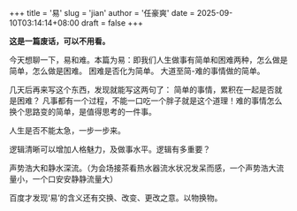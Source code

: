 +++
title = '易'
slug = 'jian'
author = '任豪爽'
date = 2025-09-10T03:14:14+08:00
draft = false
+++

**这是一篇废话，可以不用看。**

今天想聊一下，易和难。本篇为易：即我们人生做事有简单和困难两种，怎么做是简单，怎么做是困难。
困难是否化为简单。   大道至简-难的事情做的简单。

几天后再来写这个东西，发现就能写这两句了：
简单的事情，累积在一起是否就是困难？
凡事都有一个过程，不能一口吃一个胖子就是这个道理！难的事情怎么换个思路变的简单，是值得思考的一件事。

人生是否不能太急，一步一步来。

逻辑清晰可以增加人格魅力，及做事水平。逻辑有多重要？

声势浩大和静水深流。（为会场接茶看热水器流水状况发呆而感，一个声势浩大流量小，一个口安安静静流量大）

百度才发现‘易’的含义还有交换、改变、更改之意。以物换物。